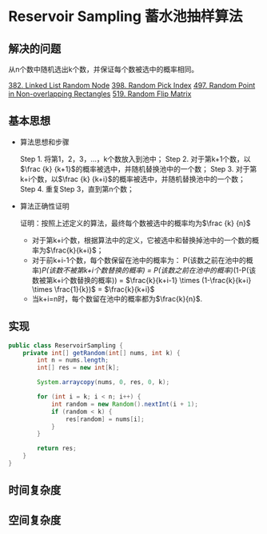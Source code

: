 # Reservoir Sampling 蓄水池抽样算法

## 解决的问题

从n个数中随机选出k个数，并保证每个数被选中的概率相同。

[382. Linked List Random Node](https://leetcode.com/problems/linked-list-random-node/)
[398. Random Pick Index](https://leetcode.com/problems/random-pick-index/)
[497. Random Point in Non-overlapping Rectangles](https://leetcode.com/problems/random-point-in-non-overlapping-rectangles/)
[519. Random Flip Matrix](https://leetcode.com/problems/random-flip-matrix/)

## 基本思想

* 算法思想和步骤

  Step 1. 将第1，2，3，...，k个数放入到池中；
  Step 2. 对于第k+1个数，以$\frac {k} {k+1}$的概率被选中，并随机替换池中的一个数；
  Step 3. 对于第k+i个数，以$\frac {k} {k+i}$的概率被选中，并随机替换池中的一个数；
  Step 4. 重复Step 3，直到第n个数；

* 算法正确性证明

  证明：按照上述定义的算法，最终每个数被选中的概率均为$\frac {k} {n}$

    * 对于第k+i个数，根据算法中的定义，它被选中和替换掉池中的一个数的概率为$\frac{k}{k+i}$；
    * 对于前k+i-1个数，每个数保留在池中的概率为：
      P(该数之前在池中的概率)*P(该数不被第k+i个数替换的概率)
      = P(该数之前在池中的概率)*(1-P(该数被第k+i个数替换的概率))
      = $\frac{k}{k+i-1} \times (1-\frac{k}{k+i} \times \frac{1}{k})$
      = $\frac{k}{k+i}$
    * 当k+i=n时，每个数留在池中的概率都为$\frac{k}{n}$.

## 实现

```java
public class ReservoirSampling {
    private int[] getRandom(int[] nums, int k) {
        int n = nums.length;
        int[] res = new int[k];

        System.arraycopy(nums, 0, res, 0, k);

        for (int i = k; i < n; i++) {
            int random = new Random().nextInt(i + 1);
            if (random < k) {
                res[random] = nums[i];
            }
        }

        return res;
    }
}
```

## 时间复杂度

## 空间复杂度